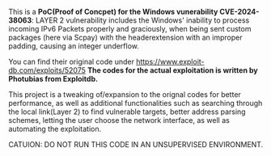This is a **PoC(Proof of Concpet) for the Windows vunerability CVE-2024-38063**: LAYER 2  vulnerability includes the Windows' inability to process incoming IPv6 Packets properly and graciously, when being sent custom packages (here via Scpay) with the headerextension with an improper padding, causing an integer underflow.



You can find their original code under https://www.exploit-db.com/exploits/52075
**The codes for the actual exploitation is written by Photubias from Exploitdb.**



This project is a tweaking of/expansion to the orignal codes for better performance, as well as additional functionalities such as searching through the local link(Layer 2) to find vulnerable targets, better address parsing schemes, letting the user choose the network interface, as well as automating the exploitation.



CATUION: DO NOT RUN THIS CODE IN AN UNSUPERVISED ENVIRONMENT. 
